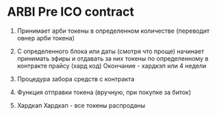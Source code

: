 # ARBI Pre ICO contract

1. Принимает арби токены в определенном количестве (переводит овнер арби токена)

2. С определенного блока или даты (смотря что проще) начинает принимать эфиры и отдавать за них токены по определенному в контракте прайсу (хард код)
Окончание - хардкэп или 4 недели

3. Процедура забора средств с контракта

4. Функция отправки токена (вручную, при покупке за биток)

5. Хардкап
Хардкап - все токены распроданы
